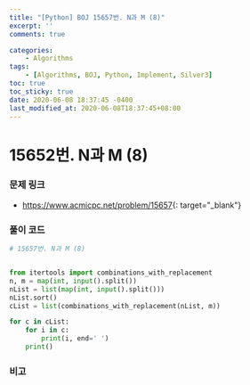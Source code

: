```yaml
---
title: "[Python] BOJ 15657번. N과 M (8)"
excerpt: ''
comments: true

categories:
    - Algorithms
tags:
    - [Algorithms, BOJ, Python, Implement, Silver3]
toc: true
toc_sticky: true
date: 2020-06-08 18:37:45 -0400
last_modified_at: 2020-06-08T18:37:45+08:00
---
```


# 15652번. N과 M (8)

### 문제 링크

- <https://www.acmicpc.net/problem/15657>{: target="\_blank"}

### 풀이 코드

```python
# 15657번. N과 M (8)


from itertools import combinations_with_replacement
n, m = map(int, input().split())
nList = list(map(int, input().split()))
nList.sort()
cList = list(combinations_with_replacement(nList, m))

for c in cList:
    for i in c:
        print(i, end=' ')
    print()
```

### 비고
